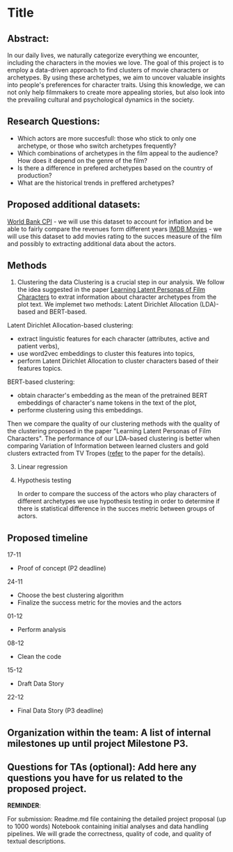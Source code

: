 # Title
## Abstract: 

In our daily lives, we naturally categorize everything we encounter, including the characters in the movies we love. The goal of this project is to employ a data-driven approach to find clusters of movie characters or archetypes. By using these archetypes, we aim to uncover valuable insights into people's preferences for character traits. Using this knowledge, we can not only help filmmakers to create more appealing stories, but also look into the prevailing cultural and psychological dynamics in the society.

## Research Questions: 
- Which actors are more succesfull: those who stick to only one archetype, or those who switch archetypes frequently?
- Which combinations of archetypes in the film appeal to the audience? How does it depend on the genre of the film?
- Is there a difference in prefered archetypes based on the country of production?
- What are the historical trends in preffered archetypes?

## Proposed additional datasets: 
[World Bank CPI](https://data.worldbank.org/indicator/FP.CPI.TOTL.ZG?end=2012&start=1990&view=chart) - we will use this dataset to account for inflation and be able to fairly compare the revenues form different years
[IMDB Movies](https://developer.imdb.com/non-commercial-datasets/) - we will use this dataset to add movies rating to the succes measure of the film and possibly to extracting additional data about the actors.

## Methods
1) Clustering the data
 Clustering is a crucial step in our analysis. We follow the idea suggested in the paper [Learning Latent Personas of Film Characters](https://developer.imdb.com/non-commercial-datasets/) to extrat information about character archetypes from the plot text. We implemet two methods: Latent Dirichlet Allocation (LDA)-based and BERT-based.

Latent Dirichlet Allocation-based clustering:
- extract linguistic features for each character (attributes, active and patient verbs),
- use word2vec embeddings to cluster this features into topics,
- perform Latent Dirichlet Allocation to cluster characters based of their features topics.
  
BERT-based clustering:
- obtain character's embedding as the mean of the pretrained BERT embeddings of character's name tokens in the text of the plot,
- performe clustering using this embeddings.

Then we compare the quality of our clustering methods with the quality of the clustering proposed in the paper "Learning Latent Personas of Film Characters". The performance of our LDA-based clustering is better when comparing Variation of Information between learned clusters and gold clusters extracted from TV Tropes ([refer](http://www.cs.cmu.edu/~dbamman/pubs/pdf/bamman+oconnor+smith.acl13.pdf) to the paper for the details).


3) Linear regression
4) Hypothesis testing

    In order to compare the success of the actors who play characters of different archetypes we use hypothesis testing in order to determine if there is statistical difference in the succes metric between groups of actors.

## Proposed timeline
17-11 
- Proof of concept (P2 deadline)

24-11 
- Choose the best clustering algorithm
- Finalize the success metric for the movies and the actors

01-12
- Perform analysis

08-12 
- Clean the code

15-12 
- Draft Data Story

22-12 
- Final Data Story (P3 deadline)

## Organization within the team: A list of internal milestones up until project Milestone P3.

## Questions for TAs (optional): Add here any questions you have for us related to the proposed project.


**REMINDER**: 

For submission:
Readme.md file containing the detailed project proposal (up to 1000 words)
Notebook containing initial analyses and data handling pipelines. We will grade the correctness, quality of code, and quality of textual descriptions.
